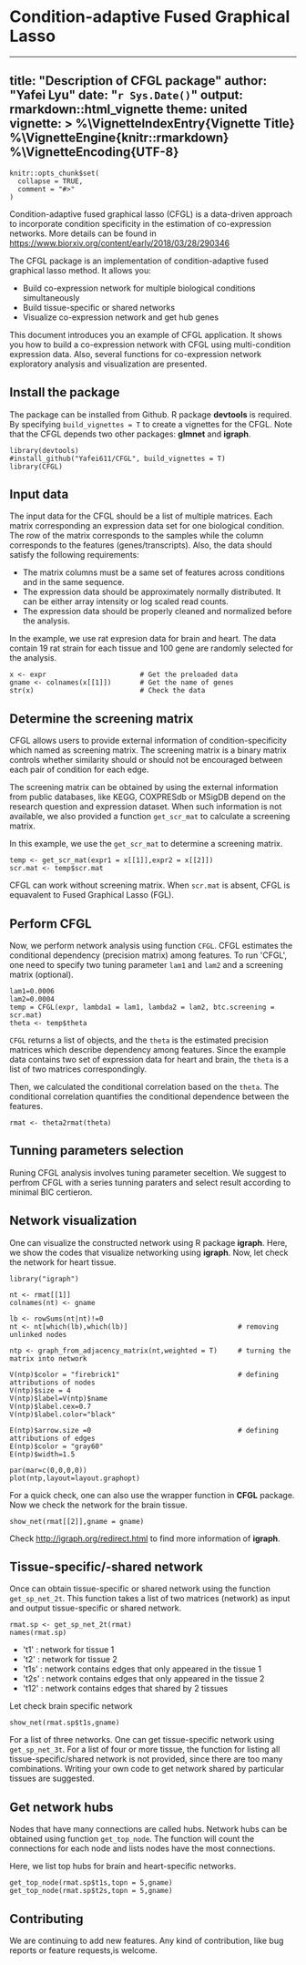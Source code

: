 # Condition-adaptive Fused Graphical Lasso

---
title: "Description of CFGL package"
author: "Yafei Lyu"
date: "`r Sys.Date()`"
output: rmarkdown::html_vignette
theme: united
vignette: >
  %\VignetteIndexEntry{Vignette Title}
  %\VignetteEngine{knitr::rmarkdown}
  %\VignetteEncoding{UTF-8}
---

```{r setup, include = FALSE}
knitr::opts_chunk$set(
  collapse = TRUE,
  comment = "#>"
)
```

Condition-adaptive fused graphical lasso (CFGL) is a data-driven approach to incorporate condition specificity in the estimation of co-expression networks. More details can be found in  https://www.biorxiv.org/content/early/2018/03/28/290346


The CFGL package is an implementation of condition-adaptive fused graphical lasso method. It allows you:

- Build co-expression network for multiple biological conditions simultaneously
- Build tissue-specific or shared networks
- Visualize co-expression network and get hub genes

This document introduces you an example of CFGL application. It shows you how to build a co-expression network with CFGL using multi-condition expression data. Also, several functions for co-expression network exploratory analysis and visualization are presented.

## Install the package

The package can be installed from Github. R package **devtools** is required. By specifying `build_vignettes = T` to create a vignettes for the CFGL. Note that the CFGL depends two other packages: **glmnet** and **igraph**.

```{r, message = FALSE}
library(devtools)
#install_github("Yafei611/CFGL", build_vignettes = T)
library(CFGL)
```

## Input data

The input data for the CFGL should be a list of multiple matrices. Each matrix corresponding an expression data set for one biological condition.  The row of the matrix corresponds to the samples while the column corresponds to the features (genes/transcripts). Also, the data should satisfy the following requirements:

- The matrix columns must be a same set of features across conditions and in the same sequence.
- The expression data should be approximately normally distributed. It can be either array intensity or log scaled read counts.
- The expression data should be properly cleaned and normalized before the analysis.

In the example, we use rat expresion data for brain and heart. The data contain 19 rat strain for each tissue and 100 gene are randomly selected for the analysis.

```{r,include = T}
x <- expr                       # Get the preloaded data
gname <- colnames(x[[1]])       # Get the name of genes
str(x)                          # Check the data
```

## Determine the screening matrix

CFGL allows users to provide external information of condition-specificity which named as screening matrix. The screening matrix is a binary matrix controls whether similarity should or should not be encouraged between each pair of condition for each edge. 

The screening matrix can be obtained by using the external information from public databases, like KEGG, COXPRESdb or MSigDB depend on the research question and expression dataset. When such information is not available, we also provided a function `get_scr_mat` to calculate a screening matrix.

In this example, we use the `get_scr_mat` to determine a screening matrix.

```{r}
temp <- get_scr_mat(expr1 = x[[1]],expr2 = x[[2]])
scr.mat <- temp$scr.mat
```
CFGL can work without screening matrix. When `scr.mat` is absent, CFGL is equavalent to Fused Graphical Lasso (FGL). 

## Perform CFGL

Now, we perform network analysis using function `CFGL`. CFGL estimates the conditional dependency (precision matrix) among features. To run 'CFGL', one need to specify two tuning parameter `lam1` and `lam2` and a screening matrix (optional).

```{r}
lam1=0.0006
lam2=0.0004
temp = CFGL(expr, lambda1 = lam1, lambda2 = lam2, btc.screening = scr.mat)
theta <- temp$theta
```

`CFGL` returns a list of objects, and the `theta` is the estimated precision matrices which describe dependency among features. Since the example data contains two set of expression data for heart and brain, the `theta` is a list of two matrices correspondingly.

Then, we calculated the conditional correlation based on the `theta`. The conditional correlation quantifies the conditional dependence between the features.

```{r}
rmat <- theta2rmat(theta) 
```

## Tunning parameters selection

Runing CFGL analysis involves tuning parameter seceltion. We suggest to perfrom CFGL with a series tunning paraters and select result according to minimal BIC certieron.


## Network visualization

One can visualize the constructed network using R package **igraph**. Here, we show the codes that visualize networking using **igraph**. Now, let check the network for heart tissue.


```{r, message = FALSE, fig.width=7, fig.height=4}
library("igraph")

nt <- rmat[[1]]
colnames(nt) <- gname

lb <- rowSums(nt|nt)!=0              
nt <- nt[which(lb),which(lb)]                           # removing unlinked nodes

ntp <- graph_from_adjacency_matrix(nt,weighted = T)     # turning the matrix into network

V(ntp)$color = "firebrick1"                             # defining attributions of nodes
V(ntp)$size = 4
V(ntp)$label=V(ntp)$name
V(ntp)$label.cex=0.7
V(ntp)$label.color="black"

E(ntp)$arrow.size =0                                    # defining attributions of edges
E(ntp)$color = "gray60"
E(ntp)$width=1.5

par(mar=c(0,0,0,0))
plot(ntp,layout=layout.graphopt)
```

For a quick check, one can also use the wrapper function in **CFGL** package. Now we check the network for the brain tissue.

```{r, message = FALSE, fig.width=7, fig.height=4}
show_net(rmat[[2]],gname = gname)
```

Check http://igraph.org/redirect.html to find more information of **igraph**.

## Tissue-specific/-shared network

Once can obtain tissue-specific or shared network using the function `get_sp_net_2t`. This function takes a list of two matrices (network) as input and output tissue-specific or shared network.

```{r}
rmat.sp <- get_sp_net_2t(rmat) 
names(rmat.sp)
```

- 't1'  : network for tissue 1
- 't2'  : network for tissue 2
- 't1s' :  network contains edges that only appeared in the tissue 1
- 't2s' :  network contains edges that only appeared in the tissue 2
- 't12' :  network contains edges that shared by 2 tissues

Let check brain specific network

```{r, message = FALSE, fig.width=7, fig.height=4}
show_net(rmat.sp$t1s,gname)
```

For a list of three networks. One can get tissue-specific network using `get_sp_net_3t`. For a list of four or more tissue, the function for listing all tissue-specific/shared network is not provided, since there are too many combinations. Writing your own code to get network shared by particular tissues are suggested.


## Get network hubs

Nodes that have many connections are called hubs. Network hubs can be obtained using function `get_top_node`. The function will count the connections for each node and lists nodes have the most connections.

Here, we list top hubs for brain and heart-specific networks.

```{r}
get_top_node(rmat.sp$t1s,topn = 5,gname)
get_top_node(rmat.sp$t2s,topn = 5,gname)
```

## Contributing
We are continuing to add new features. Any kind of contribution, like bug reports or feature requests,is welcome.


